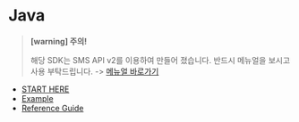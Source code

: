 # Java

> **\[warning\] 주의!** 
>
> 해당 SDK는 SMS API v2를 이용하여 만들어 졌습니다. 반드시 메뉴얼을 보시고 사용 부탁드립니다. -&gt; [메뉴얼 바로가기](https://www.coolsms.co.kr/index.php?mid=SMS_API_v2)

* [START HERE](undefined.md)
* [Example](undefined-1/)
* [Reference Guide](https://www.coolsms.co.kr/opage/manual/java/index.html)

